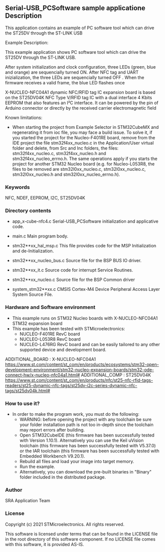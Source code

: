 
## <b>Serial-USB_PCSoftware sample applicatione Description</b>

This application contains an example of PC software tool which can drive the ST25DV through the ST-LINK USB

Example Description:
  
This example application shows PC software tool which can drive the ST25DV through the ST-LINK USB.

After system initialization and clock configuration, three LEDs (green, blue and orange) are
sequencially turned ON. After NFC tag and UART inizialization, the three LEDs are
sequencially turned OFF . When the firmware receives a valid frame, the blue LED flashes
once


X-NUCLEO-NFC04A1 dynamic NFC/RFID tag IC expansion board is based on the ST25DV04K
NFC Type V/RFID tag IC with a dual interface 4 Kbits EEPROM that also features an I²C interface. It
can be powered by the pin of Arduino connector or directly by the received carrier electromagnetic field

Known limitations:

- When starting the project from Example Selector in STM32CubeMX and regenerating it
  from ioc file, you may face a build issue. To solve it, if you started the project for the
  Nucleo-F401RE board, remove from the IDE project the file stm32f4xx_nucleo.c in the Application/User
  virtual folder and delete, from Src and Inc folders, the files: stm32f4xx_nucleo.c, stm32f4xx_nucleo.h
  and stm32f4xx_nucleo_errno.h.
  The same operations apply if you starts the project for another STM32 Nucleo board (e.g. for
  Nucleo-L053R8, the files to be removed are stm32l0xx_nucleo.c, stm32l0xx_nucleo.c, stm32l0xx_nucleo.h
  and stm32l0xx_nucleo_errno.h).

### <b>Keywords</b>

NFC, NDEF, EEPROM, I2C, ST25DV04K

### <b>Directory contents</b>

 - app_x-cube-nfc4.c      Serial-USB_PCSoftware initialization and applicative code.
 
 - main.c                 Main program body.

 - stm32**xx_hal_msp.c    This file provides code for the MSP Initialization
                          and de-Initialization.
						
 - stm32**xx_nucleo_bus.c Source file for the BSP BUS IO driver.
 
 - stm32**xx_it.c         Source code for interrupt Service Routines.
 
 - stm32**xx_nucleo.c     Source file for the BSP Common driver
 
 - system_stm32**xx.c     CMSIS Cortex-M4 Device Peripheral Access Layer
                          System Source File.

 
### <b>Hardware and Software environment</b>

  - This example runs on STM32 Nucleo boards with X-NUCLEO-NFC04A1 STM32 expansion board
  - This example has been tested with STMicroelectronics:
    - NUCLEO-F401RE RevC board  
    - NUCLEO-L053R8 RevC board
    - NUCLEO-L476RG RevC board
    and can be easily tailored to any other supported device and development 
    board.
     

ADDITIONAL_BOARD : X-NUCLEO-NFC04A1 https://www.st.com/content/st_com/en/products/ecosystems/stm32-open-development-environment/stm32-nucleo-expansion-boards/stm32-ode-connect-hw/x-nucleo-nfc04a1.html#
ADDITIONAL_COMP : ST25DV04K https://www.st.com/content/st_com/en/products/nfc/st25-nfc-rfid-tags-readers/st25-dynamic-nfc-tags/st25dv-i2c-series-dynamic-nfc-tags/st25dv04k.html#

### <b>How to use it?</b> 

-   In order to make the program work, you must do the following:
    - WARNING: before opening the project with any toolchain be sure your folder installation path is not too in-depth since the toolchain may report errors after building.
    - Open STM32CubeIDE (this firmware has been successfully tested with Version 1.10.1). Alternatively you can use the Keil uVision toolchain (this firmware has been successfully tested with V5.37.0) or the IAR toolchain   (this firmware has been successfully tested with Embedded Workbench V9.20.1).
    - Rebuild all files and load your image into target memory.
    - Run the example.
    - Alternatively, you can download the pre-built binaries in "Binary" folder included in the distributed package.

### <b>Author</b>

SRA Application Team

### <b>License</b>

Copyright (c) 2021 STMicroelectronics.
All rights reserved.

This software is licensed under terms that can be found in the LICENSE file
in the root directory of this software component.
If no LICENSE file comes with this software, it is provided AS-IS.
